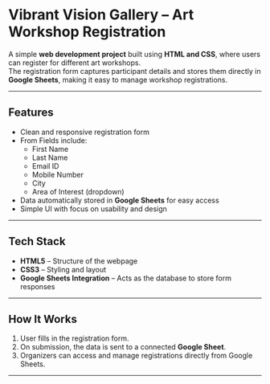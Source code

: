 # Vibrant Vision Gallery – Art Workshop Registration  

A simple **web development project** built using **HTML and CSS**, where users can register for different art workshops.  
The registration form captures participant details and stores them directly in **Google Sheets**, making it easy to manage workshop registrations.  

---

## Features  
- Clean and responsive registration form  
- From Fields include:  
  - First Name  
  - Last Name  
  - Email ID  
  - Mobile Number  
  - City  
  - Area of Interest (dropdown)  
- Data automatically stored in **Google Sheets** for easy access  
- Simple UI with focus on usability and design  

---

##  Tech Stack  
- **HTML5** – Structure of the webpage  
- **CSS3** – Styling and layout  
- **Google Sheets Integration** – Acts as the database to store form responses  

---

## How It Works  
1. User fills in the registration form.  
2. On submission, the data is sent to a connected **Google Sheet**.  
3. Organizers can access and manage registrations directly from Google Sheets.  

---

